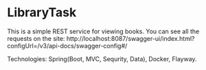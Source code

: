 # LibraryTask

This is a simple REST service for viewing books. You can see all the requests on the site:
http://localhost:8087/swagger-ui/index.html?configUrl=/v3/api-docs/swagger-config#/

Technologies: Spring(Boot, MVC, Sequrity, Data), Docker, Flayway.
